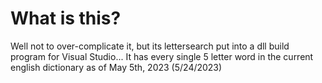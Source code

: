 # What is this?

Well not to over-complicate it, but its lettersearch put into a dll build program for Visual Studio... It has every single 5 letter word in the current english dictionary as of May 5th, 2023 (5/24/2023)
